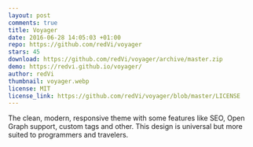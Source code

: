 ```yaml
---
layout: post
comments: true
title: Voyager
date: 2016-06-28 14:05:03 +01:00
repo: https://github.com/redVi/voyager
stars: 45
download: https://github.com/redVi/voyager/archive/master.zip
demo: https://redvi.github.io/voyager/
author: redVi
thumbnail: voyager.webp
license: MIT
license_link: https://github.com/redVi/voyager/blob/master/LICENSE
---
```


The clean, modern, responsive theme with some features like SEO, Open Graph support, custom tags and other. This design is universal but more suited to programmers and travelers.
